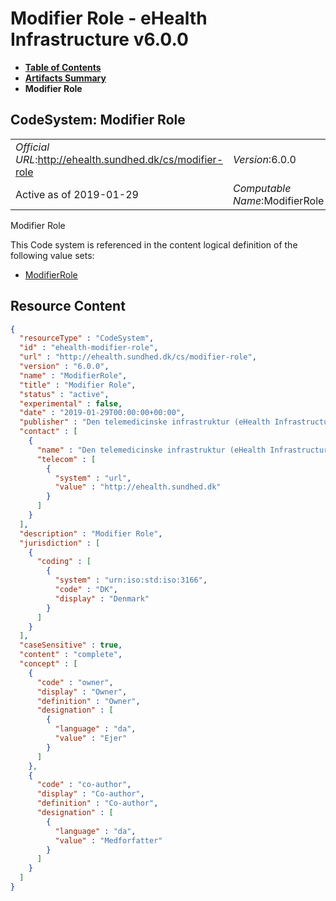 # Modifier Role - eHealth Infrastructure v6.0.0

* [**Table of Contents**](toc.md)
* [**Artifacts Summary**](artifacts.md)
* **Modifier Role**

## CodeSystem: Modifier Role 

| | |
| :--- | :--- |
| *Official URL*:http://ehealth.sundhed.dk/cs/modifier-role | *Version*:6.0.0 |
| Active as of 2019-01-29 | *Computable Name*:ModifierRole |

 
Modifier Role 

 This Code system is referenced in the content logical definition of the following value sets: 

* [ModifierRole](ValueSet-ehealth-modifier-role.md)



## Resource Content

```json
{
  "resourceType" : "CodeSystem",
  "id" : "ehealth-modifier-role",
  "url" : "http://ehealth.sundhed.dk/cs/modifier-role",
  "version" : "6.0.0",
  "name" : "ModifierRole",
  "title" : "Modifier Role",
  "status" : "active",
  "experimental" : false,
  "date" : "2019-01-29T00:00:00+00:00",
  "publisher" : "Den telemedicinske infrastruktur (eHealth Infrastructure)",
  "contact" : [
    {
      "name" : "Den telemedicinske infrastruktur (eHealth Infrastructure)",
      "telecom" : [
        {
          "system" : "url",
          "value" : "http://ehealth.sundhed.dk"
        }
      ]
    }
  ],
  "description" : "Modifier Role",
  "jurisdiction" : [
    {
      "coding" : [
        {
          "system" : "urn:iso:std:iso:3166",
          "code" : "DK",
          "display" : "Denmark"
        }
      ]
    }
  ],
  "caseSensitive" : true,
  "content" : "complete",
  "concept" : [
    {
      "code" : "owner",
      "display" : "Owner",
      "definition" : "Owner",
      "designation" : [
        {
          "language" : "da",
          "value" : "Ejer"
        }
      ]
    },
    {
      "code" : "co-author",
      "display" : "Co-author",
      "definition" : "Co-author",
      "designation" : [
        {
          "language" : "da",
          "value" : "Medforfatter"
        }
      ]
    }
  ]
}

```
